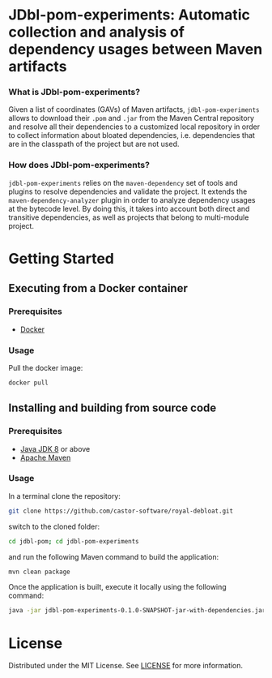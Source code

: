# JDbl-pom-experiments: Automatic collection and analysis of dependency usages between Maven artifacts

### What is JDbl-pom-experiments?

Given a list of coordinates (GAVs) of Maven artifacts, `jdbl-pom-experiments` allows to download their `.pom` and  `.jar` from the Maven Central repository and resolve all their dependencies to a customized local repository in order to collect information about bloated dependencies, i.e. dependencies that are in the classpath of the project but are not used.

### How does JDbl-pom-experiments?

`jdbl-pom-experiments` relies on the `maven-dependency` set of tools and plugins to resolve dependencies and validate the project. It extends the `maven-dependency-analyzer` plugin in order to analyze dependency usages at the bytecode level. By doing this, it takes into account both direct and transitive dependencies, as well as projects that belong to multi-module project. 

# Getting Started

## Executing from a Docker container

### Prerequisites

- [Docker](https://www.docker.com/)

### Usage

Pull the docker image:

```bash
docker pull 
```


## Installing and building from source code

### Prerequisites

- [Java JDK 8](https://openjdk.java.net) or above
- [Apache Maven](https://maven.apache.org)

### Usage

In a terminal clone the repository:

```bash
git clone https://github.com/castor-software/royal-debloat.git
```
switch to the cloned folder:

```bash
cd jdbl-pom; cd jdbl-pom-experiments
```
and run the following Maven command to build the application:

```bash
mvn clean package
```
Once the application is built, execute it locally using the following command:

```bash
java -jar jdbl-pom-experiments-0.1.0-SNAPSHOT-jar-with-dependencies.jar -help
```

# License

Distributed under the MIT License. See [LICENSE](https://github.com/castor-software/royal-debloat/blob/master/LICENSE) for more information.




